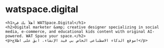 # watspace.digital
<!DOCTYPE html>
<html>
<head>
    <title>WATSpace.Digital</title>
</head>
<body>

    <h1>أهلاً بك في WATSpace.Digital</h1>
    <h2>Digital marketer &amp; creative designer specializing in social media, e-commerce, and educational kids content with original AI-powered. WAT Space your space.</h2>
    <p>موقع الذكاء الاصطناعي الخاص بي قيد الإنشاء. ابقَ على اطلاع!</p>

</body>
</html>
